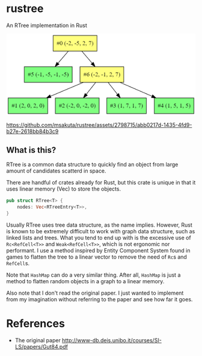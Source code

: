 # rustree

An RTree implementation in Rust

![graph](images/graph.png)

https://github.com/msakuta/rustree/assets/2798715/abb0217d-1435-4fd9-b27e-2618bb84b3c9


## What is this?

RTree is a common data structure to quickly find an object from large amount of candidates scatterd in space.

There are handful of crates already for Rust, but this crate is unique in that it uses linear memory (Vec) to store the objects.

```rust
pub struct RTree<T> {
    nodes: Vec<RTreeEntry<T>>,
}
```

Usually RTree uses tree data structure, as the name implies. However, Rust is known to be extremely difficult to work with graph data structure, such as linked lists and trees.
What you tend to end up with is the excessive use of `Rc<RefCell<T>>` and `Weak<RefCell<T>>`, which is not ergonomic nor performant.
I use a method inspired by Entity Component System found in games to flatten the tree to a linear vector to remove the need of `Rc`s and `RefCell`s.

Note that `HashMap` can do a very similar thing. After all, `HashMap` is just a method to flatten random objects in a graph to a linear memory.

Also note that I don't read the original paper. I just wanted to implement from my imagination without referring to the paper and see how far it goes.


# References

* The original paper http://www-db.deis.unibo.it/courses/SI-LS/papers/Gut84.pdf

